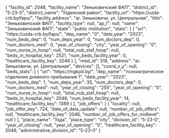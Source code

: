 {
    "facility_id": 2046,
    "facility_name": "Зеньковичский ФАП",
    "district_id": "5-23-0",
    "district_name": "Узденский район",
    "facility_url": "https:\/\/uzda-crb.by\/faps\/",
    "facility_address": "аг. Зеньковичи, ул. Центральная",
    "title": "Зеньковичский ФАП",
    "facility_type": null,
    "ap_1": null,
    "name": "Зеньковичский ФАП",
    "state": "public institution",
    "stats": [
        {
            "url": "https:\/\/uzda-crb.by\/faps\/",
            "dep_name": "0",
            "date_year": "2023",
            "num_beds_dep": 0,
            "num_deps_year": 0,
            "num_doctors_dep": 0,
            "num_doctors_med": 0,
            "year_of_closing": "city",
            "year_of_opening": "0",
            "num_nurse_in_hosp": null,
            "total_nub_staf_hosp": null,
            "beds_in_hospital_key": 2521,
            "num_beds_facility_year": 0,
            "healthcare_facility_key": 2046
        }
    ],
    "med_id": 518,
    "address": "аг. Зеньковичи, ул. Центральная",
    "devices": [],
    "coord_x_y": null,
    "beds_stats": [
        {
            "url": "https:\/\/mgkpd.by\/",
            "dep_name": "психиатрическое отделение дневного пребывания 1",
            "date_year": "2023",
            "num_beds_dep": 1,
            "num_deps_year": 35,
            "num_doctors_dep": 0,
            "num_doctors_med": null,
            "year_of_closing": "255",
            "year_of_opening": "0",
            "num_nurse_in_hosp": null,
            "total_nub_staf_hosp": null,
            "beds_in_hospital_key": 2046,
            "num_beds_facility_year": 14,
            "healthcare_facility_key": 1389
        }
    ],
    "job_offers": [
        {
            "locality": null,
            "job_offer_key": 724,
            "date_of_data_update": null,
            "number_of_job_offers": null,
            "healthcare_facility_key": 2046,
            "number_of_job_offers_for_midlevel": null
        }
    ],
    "place_name": "Узда",
    "place_type": "city",
    "division_id": "5-23-0",
    "year_of_closing": null,
    "year_of_opening": "0",
    "healthcare_facility_key": 2046,
    "administrative_division_id": "5-23-0"
}